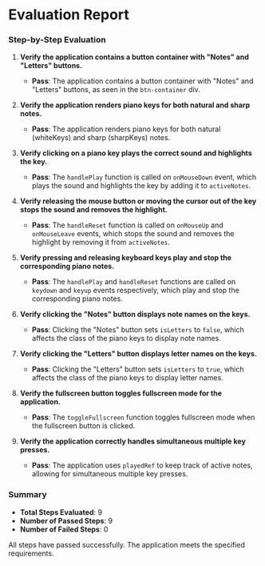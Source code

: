 # Evaluation Report

### Step-by-Step Evaluation

1. **Verify the application contains a button container with "Notes" and "Letters" buttons.**
   - **Pass**: The application contains a button container with "Notes" and "Letters" buttons, as seen in the `btn-container` div.

2. **Verify the application renders piano keys for both natural and sharp notes.**
   - **Pass**: The application renders piano keys for both natural (whiteKeys) and sharp (sharpKeys) notes.

3. **Verify clicking on a piano key plays the correct sound and highlights the key.**
   - **Pass**: The `handlePlay` function is called on `onMouseDown` event, which plays the sound and highlights the key by adding it to `activeNotes`.

4. **Verify releasing the mouse button or moving the cursor out of the key stops the sound and removes the highlight.**
   - **Pass**: The `handleReset` function is called on `onMouseUp` and `onMouseLeave` events, which stops the sound and removes the highlight by removing it from `activeNotes`.

5. **Verify pressing and releasing keyboard keys play and stop the corresponding piano notes.**
   - **Pass**: The `handlePlay` and `handleReset` functions are called on `keydown` and `keyup` events respectively, which play and stop the corresponding piano notes.

6. **Verify clicking the "Notes" button displays note names on the keys.**
   - **Pass**: Clicking the "Notes" button sets `isLetters` to `false`, which affects the class of the piano keys to display note names.

7. **Verify clicking the "Letters" button displays letter names on the keys.**
   - **Pass**: Clicking the "Letters" button sets `isLetters` to `true`, which affects the class of the piano keys to display letter names.

8. **Verify the fullscreen button toggles fullscreen mode for the application.**
   - **Pass**: The `toggleFullscreen` function toggles fullscreen mode when the fullscreen button is clicked.

9. **Verify the application correctly handles simultaneous multiple key presses.**
   - **Pass**: The application uses `playedRef` to keep track of active notes, allowing for simultaneous multiple key presses.

### Summary

- **Total Steps Evaluated**: 9
- **Number of Passed Steps**: 9
- **Number of Failed Steps**: 0

All steps have passed successfully. The application meets the specified requirements.
